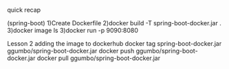 quick recap


(spring-boot)
1)Create Dockerfile
2)docker build -T spring-boot-docker.jar .
3)docker image ls
3)docker run -p 9090:8080 


Lesson 2 adding the image to dockerhub
docker tag spring-boot-docker.jar ggumbo/spring-boot-docker.jar
docker push  ggumbo/spring-boot-docker.jar
docker pull  ggumbo/spring-boot-docker.jar
